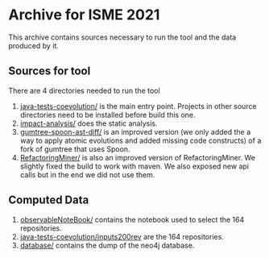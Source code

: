 # Archive for ISME 2021
This archive contains sources necessary to run the tool and the data produced by it.

## Sources for tool
There are 4 directories needed to run the tool
1. [java-tests-coevolution/](java-tests-coevolution/) is the main entry point. Projects in other source directories need to be installed before build this one.
2. [impact-analysis/](impact-analysis/) does the static analysis.
3. [gumtree-spoon-ast-diff/](gumtree-spoon-ast-diff/) is an improved version (we only added the a way to apply atomic evolutions and added missing code constructs) of a fork of gumtree that uses Spoon.
4. [RefactoringMiner/](RefactoringMiner/) is also an improved version of RefactoringMiner. We slightly fixed the build to work with maven. We also exposed new api calls but in the end we did not use them.

## Computed Data
1. [observableNoteBook/](observableNoteBook/) contains the notebook used to select the 164 repositories.
2. [java-tests-coevolution/inputs200rev](java-tests-coevolution/inputs200rev) are the 164 repositories.
3. [database/](database/) contains the dump of the neo4j database.
